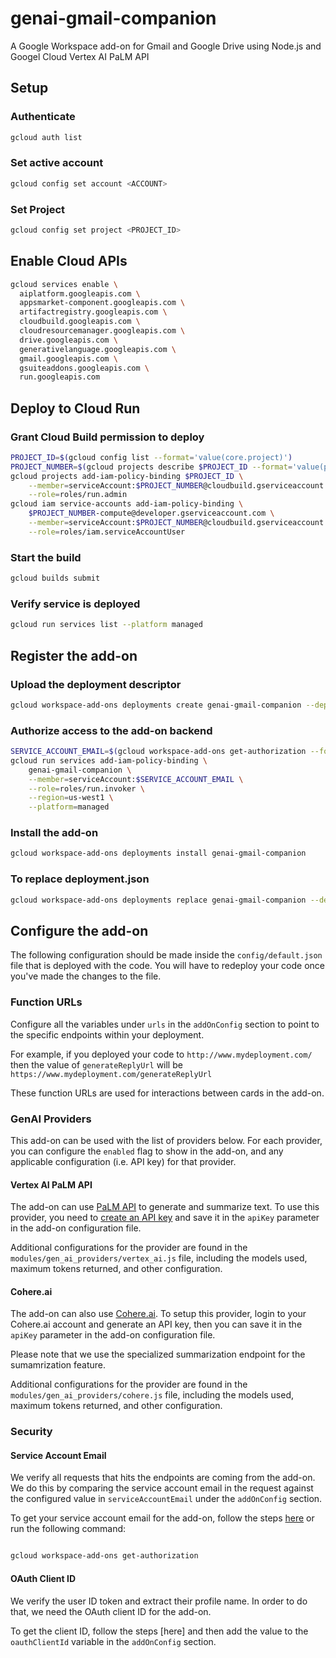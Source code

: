 # genai-gmail-companion
A Google Workspace add-on for Gmail and Google Drive using Node.js and Googel Cloud Vertex AI PaLM API

## Setup

### Authenticate

```sh
gcloud auth list
```

### Set active account

```sh
gcloud config set account <ACCOUNT>
```

### Set Project

```sh
gcloud config set project <PROJECT_ID>
```

## Enable Cloud APIs

```sh
gcloud services enable \
  aiplatform.googleapis.com \
  appsmarket-component.googleapis.com \
  artifactregistry.googleapis.com \
  cloudbuild.googleapis.com \
  cloudresourcemanager.googleapis.com \
  drive.googleapis.com \
  generativelanguage.googleapis.com \
  gmail.googleapis.com \
  gsuiteaddons.googleapis.com \
  run.googleapis.com
```

## Deploy to Cloud Run

### Grant Cloud Build permission to deploy

```sh
PROJECT_ID=$(gcloud config list --format='value(core.project)')
PROJECT_NUMBER=$(gcloud projects describe $PROJECT_ID --format='value(projectNumber)')
gcloud projects add-iam-policy-binding $PROJECT_ID \
    --member=serviceAccount:$PROJECT_NUMBER@cloudbuild.gserviceaccount.com \
    --role=roles/run.admin
gcloud iam service-accounts add-iam-policy-binding \
    $PROJECT_NUMBER-compute@developer.gserviceaccount.com \
    --member=serviceAccount:$PROJECT_NUMBER@cloudbuild.gserviceaccount.com \
    --role=roles/iam.serviceAccountUser
```

### Start the build

```sh
gcloud builds submit
```

### Verify service is deployed

```sh
gcloud run services list --platform managed
```

## Register the add-on

### Upload the deployment descriptor

```sh
gcloud workspace-add-ons deployments create genai-gmail-companion --deployment-file=deployment.json
```

### Authorize access to the add-on backend

```sh
SERVICE_ACCOUNT_EMAIL=$(gcloud workspace-add-ons get-authorization --format="value(serviceAccountEmail)")
gcloud run services add-iam-policy-binding \
    genai-gmail-companion \
    --member=serviceAccount:$SERVICE_ACCOUNT_EMAIL \
    --role=roles/run.invoker \
    --region=us-west1 \
    --platform=managed
```

###  Install the add-on

```sh
gcloud workspace-add-ons deployments install genai-gmail-companion
```

### To replace deployment.json

```sh
gcloud workspace-add-ons deployments replace genai-gmail-companion --deployment-file=deployment.json
```

## Configure the add-on

The following configuration should be made inside the `config/default.json` file that is deployed with the code. You will have to redeploy your code once you've made the changes to the file.

### Function URLs

Configure all the variables under `urls` in the `addOnConfig` section to point to the specific endpoints within your deployment. 

For example, if you deployed your code to `http://www.mydeployment.com/` then the value of `generateReplyUrl` will be `https://www.mydeployment.com/generateReplyUrl`

These function URLs are used for interactions between cards in the add-on.

### GenAI Providers

This add-on can be used with the list of providers below. For each provider, you can configure the `enabled` flag to show in the add-on, and any applicable configuration (i.e. API key) for that provider.

#### Vertex AI PaLM API

The add-on can use [PaLM API](https://cloud.google.com/vertex-ai/docs/generative-ai/learn/overview#palm-api) to generate and summarize text. To use this provider, you need to [create an API key](https://cloud.google.com/docs/authentication/api-keys) and save it in the `apiKey` parameter in the add-on configuration file.

Additional configurations for the provider are found in the `modules/gen_ai_providers/vertex_ai.js` file, including the models used, maximum tokens returned, and other configuration.

#### Cohere.ai

The add-on can also use [Cohere.ai](https://www.cohere.ai). To setup this provider, login to your Cohere.ai account and generate an API key, then you can save it in the `apiKey` parameter in the add-on configuration file.

Please note that we use the specialized summarization endpoint for the sumamrization feature.

Additional configurations for the provider are found in the `modules/gen_ai_providers/cohere.js` file, including the models used, maximum tokens returned, and other configuration.

### Security

#### Service Account Email

We verify all requests that hits the endpoints are coming from the add-on. We do this by comparing the service account email in the request against the configured value in `serviceAccountEmail` under the `addOnConfig` section.

To get your service account email for the add-on, follow the steps [here](https://developers.google.com/workspace/add-ons/guides/alternate-runtimes#validate-requests-from-google) or run the following command:

```sh

gcloud workspace-add-ons get-authorization

```

#### OAuth Client ID

We verify the user ID token and extract their profile name. In order to do that, we need the OAuth client ID for the add-on. 

To get the client ID, follow the steps [here] and then add the value to the `oauthClientId` variable in the `addOnConfig` section.
